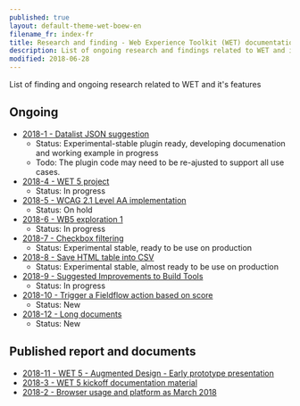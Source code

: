 ```yaml
---
published: true
layout: default-theme-wet-boew-en
filename_fr: index-fr
title: Research and finding - Web Experience Toolkit (WET) documentation
description: List of ongoing research and findings related to WET and it's features
modified: 2018-06-28
---
```


List of finding and ongoing research related to WET and it's features


## Ongoing

* [2018-1 - Datalist JSON suggestion](research/1-datalist-JSON-suggestion.html)
	* Status: Experimental-stable plugin ready, developing documenation and working example in progress
	* Todo: The plugin code may need to be re-ajusted to support all use cases.
* [2018-4 - WET 5 project](research/2018-4-wet5-project.html)
	* Status: In progress
* [2018-5 - WCAG 2.1 Level AA implementation](research/2018-5-WCAG21.html)
	* Status: On hold
* [2018-6 - WB5 exploration 1](research/2018-6-wb5-exploration-1.html)
	* Status: In progress
* [2018-7 - Checkbox filtering](research/2018-7-checkbox-filtering.html)
	* Status: Experimental stable, ready to be use on production
* [2018-8 - Save HTML table into CSV](research/2018-8-table-to-csv.html)
	* Status: Experimental stable, almost ready to be use on production
* [2018-9 - Suggested Improvements to Build Tools](research/2018-9-grunt.html)
	* Status: In progress
* [2018-10 - Trigger a Fieldflow action based on score](research/2018-10-fieldflow-scoring-trigger.html)
	* Status: New
* [2018-12 - Long documents](research/2018-12-long-documents.html)
	* Status: New


## Published report and documents

* [2018-11 - WET 5 - Augmented Design - Early prototype presentation](research/2018-11-wet5-augmented-design-presentation.html)
* [2018-3 - WET 5 kickoff documentation material](research/2018-3-wet5-kickoff.html)
* [2018-2 - Browser usage and platform as March 2018](research/2018-2-browser-usage.html)
